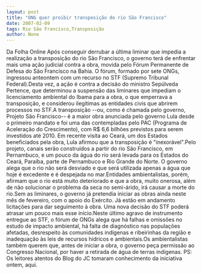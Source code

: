 ```yaml
---
layout: post
title: "ONG quer proibir transposição do rio São Francisco"
date: 2007-02-09
tags: Rio São Francisco,Transposição
author: None
---
```

Da Folha Online
Após conseguir derrubar a última liminar que impedia a realização a transposição do rio São Francisco, o governo terá de enfrentar mais uma ação judicial contra a obra, movida pelo Fórum Permanente de Defesa do São Francisco na Bahia. O fórum, formado por sete ONGs, ingressou anteontem com um recurso no STF (Supremo Tribunal Federal).Desta vez, a ação é contra a decisão do ministro Sepúlveda Pertence, que determinou a suspensão das liminares que impediam o licenciamento ambiental do Ibama para a obra, o que emperrava a transposição, e considerou ilegítimas as entidades civis que abrirem processos no STF.A transposição --ou, como é chamada pelo governo, Projeto São Francisco-- é a maior obra anunciada pelo governo Lula desde o primeiro mandato e foi uma das contempladas pelo PAC (Programa de Aceleração do Crescimento), com R$ 6,6 bilhões previstos para serem investidos até 2010. Em recente visita ao Ceará, um dos Estados beneficiados pela obra, Lula afirmou que a transposição é \"inexorável\".Pelo projeto, canais serão construídos a partir do rio São Francisco, em Pernambuco, e um pouco da água do rio será levada para os Estados do Ceará, Paraíba, parte de Pernambuco e Rio Grande do Norte. O governo alega que o rio não será desviado e que será utilizada apenas a água que hoje é excedente e é despejada no mar.Entidades ambientalistas, porém, afirmam que o rio está muito deteriorado e que a obra, muito onerosa, além de não solucionar o problema da seca no semi-árido, irá causar a morte do rio.Sem as liminares, o governo já pretendia iniciar as obras ainda neste mês de fevereiro, com o apoio do Exército. Já estão em andamento licitações para dar seguimento à obra. Uma nova decisão do STF poderá atrasar um pouco mais esse início.Neste último agravo de instrumento entregue ao STF, o fórum de ONGs alega que há falhas e omissões no estudo de impacto ambiental, há falta de diagnóstico nas populações afetadas, desrespeito às comunidades indígenas e ribeirinhas da região e inadequação às leis de recursos hídricos e ambientais.Os ambientalistas também querem que, antes de iniciar a obra, o governo peça permissão ao Congresso Nacional, por haver a retirada de água de terras indígenas.
PS: Os leitores atentos do Blog do JC tomaram conhecimento da iniciativa ontem, aqui.  
